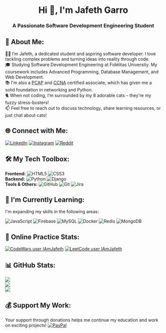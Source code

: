 <h1 align="center">Hi 👋, I'm Jafeth Garro</h1>
<h3 align="center">A Passionate Software Development Engineering Student</h3>

<!-- ![Profile Banner]() -->

## 💫 About Me:
👨‍💻 I’m Jafeth, a dedicated student and aspiring software developer. I love tackling complex problems and turning ideas into reality through code.<br>
🎓 Studying Software Development Engineering at Fidélitas University. My coursework includes Advanced Programming, Database Management, and Web Development.<br>
📚 I'm also a [PCAP](https://www.credly.com/badges/27a4fd61-c3ac-496b-94e6-84c1a4a020a8/public_url) and [CCNA](https://www.credly.com/badges/ede9243e-8731-4511-9aa4-87fdf0fc0802/public_url) certified associate, which has given me a solid foundation in networking and Python.<br>
🐈 When not coding, I’m surrounded by my 8 adorable cats – they're my fuzzy stress-busters!<br>
📫 Feel free to reach out to discuss technology, share learning resources, or just chat about cats!

## 🌐 Connect with Me:
[![LinkedIn](https://img.shields.io/badge/LinkedIn-%230077B5.svg?logo=linkedin&logoColor=white)](https://www.linkedin.com/in/jafeth-garro-rold%C3%A1n-8ab499171/) 
[![Instagram](https://img.shields.io/badge/Instagram-%23E4405F.svg?logo=Instagram&logoColor=white)](https://instagram.com/jafeth636) 
[![Reddit](https://img.shields.io/badge/Reddit-%23FF4500.svg?logo=Reddit&logoColor=white)](https://reddit.com/user/Jafeth636) 

## 🛠️ My Tech Toolbox:
**Frontend:** ![HTML5](https://img.shields.io/badge/html5-%23E34F26.svg?style=flat-square&logo=html5&logoColor=white) ![CSS3](https://img.shields.io/badge/css3-%231572B6.svg?style=flat-square&logo=css3&logoColor=white)<br>
**Backend:** ![Python](https://img.shields.io/badge/python-3670A0?style=flat-square&logo=python&logoColor=ffdd54) ![Django](https://img.shields.io/badge/django-%23092E20.svg?style=flat-square&logo=django&logoColor=white)<br>
**Tools & Others:** ![GitHub](https://img.shields.io/badge/github-%23121011.svg?style=flat-square&logo=github&logoColor=white) ![Git](https://img.shields.io/badge/git-%23F05033.svg?style=flat-square&logo=git&logoColor=white) ![Jira](https://img.shields.io/badge/jira-%230A0FFF.svg?style=flat-square&logo=jira&logoColor=white)<br>

## 🌱 I'm Currently Learning:
I'm expanding my skills in the following areas:

![JavaScript](https://img.shields.io/badge/javascript-%23323330.svg?style=flat-square&logo=javascript&logoColor=%23F7DF1E)
![Firebase](https://img.shields.io/badge/firebase-%23039BE5.svg?style=flat-square&logo=firebase&logoColor=white)
![MySQL](https://img.shields.io/badge/mysql-%2300000f.svg?style=flat-square&logo=mysql&logoColor=white)
![Docker](https://img.shields.io/badge/docker-%230db7ed.svg?style=flat-square&logo=docker&logoColor=white)
![Redis](https://img.shields.io/badge/redis-%23DD0031.svg?style=flat-square&logo=redis&logoColor=white)
![MongoDB](https://img.shields.io/badge/MongoDB-%234ea94b.svg?style=flat-square&logo=mongodb&logoColor=white)

<!-- ## 📚 Key Projects: -->

## 🥊 Online Practice Stats:
[![CodeWars user IAmJafeth](https://www.codewars.com/users/IAmJafeth/badges/large)](https://www.codewars.com/users/IAmJafeth)
[![LeetCode user IAmJafeth](https://img.shields.io/badge/dynamic/json?style=for-the-badge&labelColor=black&color=%23ffa116&label=Solved&query=solvedOverTotal&url=https%3A%2F%2Fleetcode-badge.vercel.app%2Fapi%2Fusers%2FIAmJafeth&logo=leetcode&logoColor=yellow)](https://leetcode.com/IAmJafeth/)

## 📊 GitHub Stats:
![](https://github-readme-stats.vercel.app/api?username=IAmJafeth&theme=radical&hide_border=false&include_all_commits=true&count_private=true&bg_color=1e1e2e&text_color=cdd6f4&icon_color=cba6f7&title_color=94e2d5)<br/>
![](https://github-readme-streak-stats.herokuapp.com/?user=IAmJafeth&theme=radical&hide_border=false&theme=catppuccin_mocha)<br/>
![](https://github-readme-stats.vercel.app/api/top-langs/?username=IAmJafeth&theme=radical&hide_border=false&include_all_commits=true&count_private=true&layout=compact&bg_color=1e1e2e&text_color=cdd6f4&icon_color=cba6f7&title_color=94e2d5)

## 💰 Support My Work:
Your support through donations helps me continue my education and work on exciting projects! [![PayPal](https://img.shields.io/badge/PayPal-00457C?style=for-the-badge&logo=paypal&logoColor=white)](https://paypal.me/Jafeth636)
